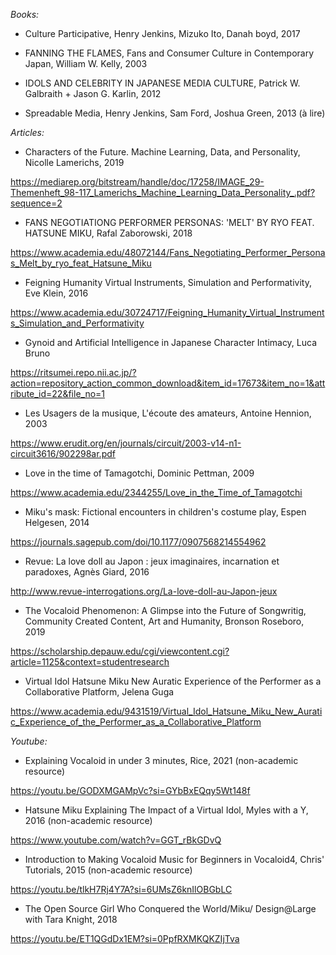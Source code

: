 *Books:*

- Culture Participative, Henry Jenkins, Mizuko Ito, Danah boyd, 2017

- FANNING THE FLAMES, Fans and Consumer Culture in Contemporary Japan, William W. Kelly, 2003

- IDOLS AND CELEBRITY IN JAPANESE MEDIA CULTURE, Patrick W. Galbraith + Jason G. Karlin, 2012

- Spreadable Media, Henry Jenkins, Sam Ford, Joshua Green, 2013 (à lire)



*Articles:*

- Characters of the Future. Machine Learning, Data, and Personality, Nicolle Lamerichs, 2019

https://mediarep.org/bitstream/handle/doc/17258/IMAGE_29-Themenheft_98-117_Lamerichs_Machine_Learning_Data_Personality_.pdf?sequence=2

- FANS NEGOTIATIONG PERFORMER PERSONAS: 'MELT' BY RYO FEAT. HATSUNE MIKU, Rafal Zaborowski, 2018

https://www.academia.edu/48072144/Fans_Negotiating_Performer_Personas_Melt_by_ryo_feat_Hatsune_Miku

- Feigning Humanity Virtual Instruments, Simulation and Performativity, Eve Klein, 2016

https://www.academia.edu/30724717/Feigning_Humanity_Virtual_Instruments_Simulation_and_Performativity


- Gynoid and Artificial Intelligence in Japanese Character Intimacy, Luca Bruno

https://ritsumei.repo.nii.ac.jp/?action=repository_action_common_download&item_id=17673&item_no=1&attribute_id=22&file_no=1


- Les Usagers de la musique, L'écoute des amateurs, Antoine Hennion, 2003

https://www.erudit.org/en/journals/circuit/2003-v14-n1-circuit3616/902298ar.pdf

- Love in the time of Tamagotchi, Dominic Pettman, 2009

 https://www.academia.edu/2344255/Love_in_the_Time_of_Tamagotchi


- Miku's mask: Fictional encounters in children's costume play, Espen Helgesen, 2014

https://journals.sagepub.com/doi/10.1177/0907568214554962

- Revue: La love doll au Japon : jeux imaginaires, incarnation et paradoxes, Agnès Giard, 2016

http://www.revue-interrogations.org/La-love-doll-au-Japon-jeux


- The Vocaloid Phenomenon: A Glimpse into the Future of Songwritig, Community Created Content, Art and Humanity, Bronson Roseboro, 2019

https://scholarship.depauw.edu/cgi/viewcontent.cgi?article=1125&context=studentresearch

- Virtual Idol Hatsune Miku New Auratic Experience of the Performer as a Collaborative Platform, Jelena Guga

https://www.academia.edu/9431519/Virtual_Idol_Hatsune_Miku_New_Auratic_Experience_of_the_Performer_as_a_Collaborative_Platform




*Youtube:*

- Explaining Vocaloid in under 3 minutes, Rice, 2021 (non-academic resource)

https://youtu.be/GODXMGAMpVc?si=GYbBxEQqy5Wt148f

- Hatsune Miku Explaining The Impact of a Virtual Idol, Myles with a Y, 2016 (non-academic resource)

https://www.youtube.com/watch?v=GGT_rBkGDvQ

- Introduction to Making Vocaloid Music for Beginners in Vocaloid4, Chris' Tutorials, 2015 (non-academic resource)

https://youtu.be/tlkH7Rj4Y7A?si=6UMsZ6knIlOBGbLC

- The Open Source Girl Who Conquered the World/Miku/ Design@Large with Tara Knight, 2018

https://youtu.be/ET1QGdDx1EM?si=0PpfRXMKQKZIjTva
